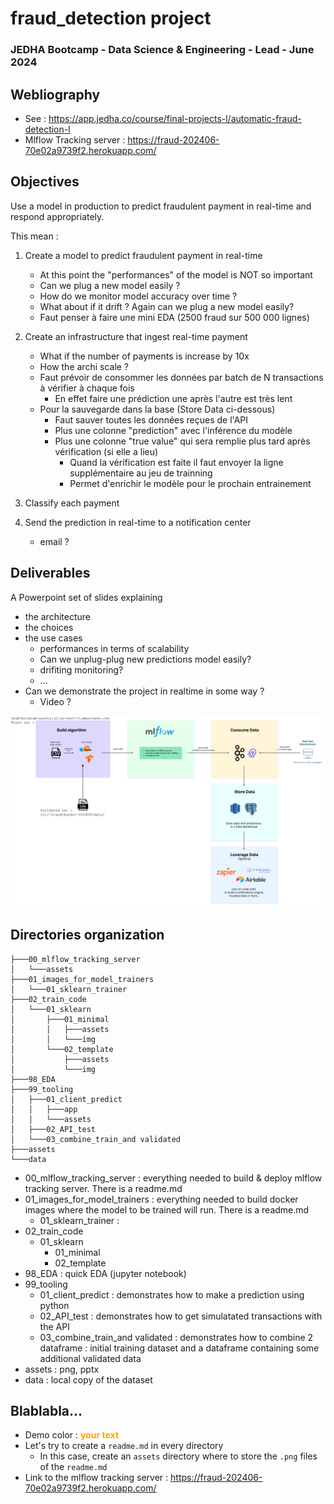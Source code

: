 # fraud_detection project 

### JEDHA Bootcamp - Data Science & Engineering - Lead - June 2024

## Webliography
* See : https://app.jedha.co/course/final-projects-l/automatic-fraud-detection-l
* Mlflow Tracking server : https://fraud-202406-70e02a9739f2.herokuapp.com/


## Objectives
Use a model in production to predict fraudulent payment in real-time and respond appropriately.

This mean :
1. Create a model to predict fraudulent payment in real-time
    * At this point the "performances" of the model is NOT so important
    * Can we plug a new model easily ?
    * How do we monitor model accuracy over time ?
    * What about if it drift ? Again can we plug a new model easily?
    * Faut penser à faire une mini EDA (2500 fraud sur 500 000 lignes)

1. Create an infrastructure that ingest real-time payment
    * What if the number of payments is increase by 10x
    * How the archi scale ?
    * Faut prévoir de consommer les données par batch de N transactions à vérifier à chaque fois
        * En effet faire une prédiction une après l'autre est très lent
    * Pour la sauvegarde dans la base (Store Data ci-dessous)
        * Faut sauver toutes les données reçues de l'API
        * Plus une colonne "prediction" avec l'inférence du modèle
        * Plus une colonne "true value" qui sera remplie plus tard après vérification (si elle a lieu)
            * Quand la vérification est faite il faut envoyer la ligne supplémentaire au jeu de trainning
            * Permet d'enrichir le modèle pour le prochain entrainement

1. Classify each payment 
1. Send the prediction in real-time to a notification center
    * email ?



## Deliverables

A Powerpoint set of slides explaining 
* the architecture
* the choices 
* the use cases
    * performances in terms of scalability
    * Can we unplug-plug new predictions model easily?
    * drifiting monitoring?
    * ...
* Can we demonstrate the project in realtime in some way ?
    * Video ?


<p align="center">
<img src="./assets/infra01.png" alt="drawing" width="800"/>
<p>

## Directories organization
```
├───00_mlflow_tracking_server
│   └───assets
├───01_images_for_model_trainers
│   └───01_sklearn_trainer
├───02_train_code
│   └───01_sklearn
│       ├───01_minimal
│       │   ├───assets
│       │   └───img
│       └───02_template
│           ├───assets
│           └───img
├───98_EDA
├───99_tooling
│   ├───01_client_predict
│   │   ├───app
│   │   └───assets
│   ├───02_API_test
│   └───03_combine_train_and validated
├───assets
└───data 
```

* 00_mlflow_tracking_server : everything needed to build & deploy mlflow tracking server. There is a readme.md
* 01_images_for_model_trainers : everything needed to build docker images where the model to be trained will run. There is a readme.md
    * 01_sklearn_trainer : 
* 02_train_code
    * 01_sklearn
        * 01_minimal
        * 02_template
* 98_EDA : quick EDA (jupyter notebook)
* 99_tooling
    * 01_client_predict : demonstrates how to make a prediction using python
    * 02_API_test : demonstrates how to get simulatated transactions with the API  
    * 03_combine_train_and validated : demonstrates how to combine 2 dataframe : initial training dataset and a dataframe containing some additional validated data
* assets : png, pptx
* data : local copy of the dataset 

## Blablabla...

* Demo color : <span style="color:orange"><b>your text</b></span>
* Let's try to create a ``readme.md`` in every directory
    * In this case, create an ``assets`` directory where to store the ``.png`` files of the ``readme.md``
* Link to the mlflow tracking server : https://fraud-202406-70e02a9739f2.herokuapp.com/
